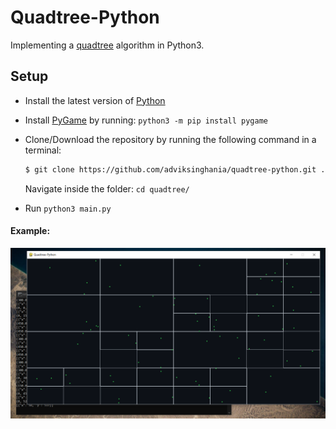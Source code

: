# Quadtree-Python

Implementing a [quadtree](https://en.wikipedia.org/wiki/Quadtree) algorithm in Python3.

## Setup

-   Install the latest version of [Python](https://www.python.org/)
-   Install [PyGame](https://www.pygame.org/wiki/GettingStarted) by running: ```python3 -m pip install pygame```
-   Clone/Download the repository by running the following command in a terminal:
    ```bash
    $ git clone https://github.com/adviksinghania/quadtree-python.git ./quadtree
    ```
    Navigate inside the folder: ```cd quadtree/```

-   Run ```python3 main.py```

#### Example:

![Example](https://github.com/adviksinghania/quadtree-python/blob/main/example.png?raw=true)

